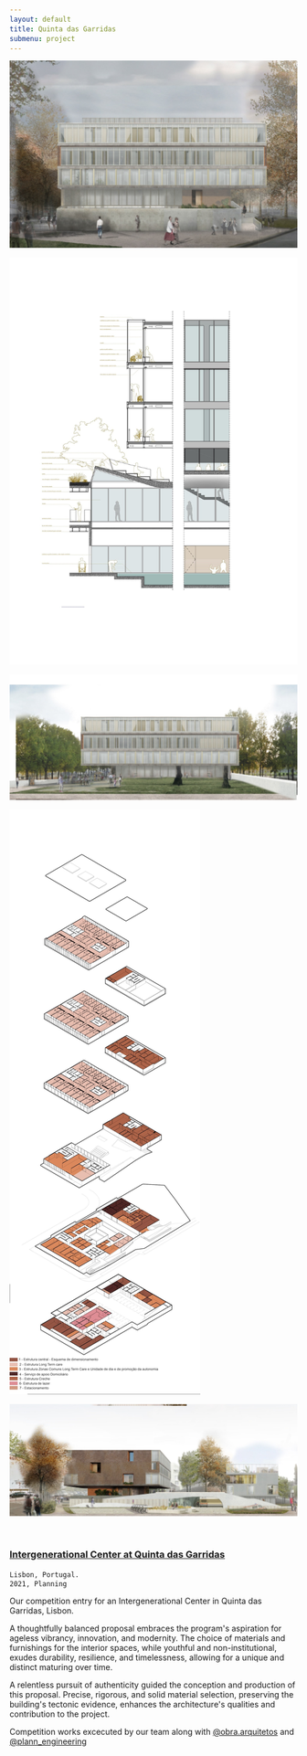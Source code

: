 ```yaml
---
layout: default
title: Quinta das Garridas
submenu: project
---
```


![Quinta das Garridas](/works/10_quinta-das-garridas/05-min.jpg)

![Quinta das Garridas](/works/10_quinta-das-garridas/04-min.jpeg)

![Quinta das Garridas](/works/10_quinta-das-garridas/06-min.jpg)

![Quinta das Garridas](/works/10_quinta-das-garridas/066-min.jpg)

![Quinta das Garridas](/works/10_quinta-das-garridas/07-min.jpg)

<!-- 
![Quinta das Garridas](/works/10_quinta-das-garridas/corte-min.jpeg)

![Quinta das Garridas](/works/10_quinta-das-garridas/garridas_1e-min.jpg)

![Quinta das Garridas](/works/10_quinta-das-garridas/garridas_3i-min.jpg)

![Quinta das Garridas](/works/10_quinta-das-garridas/garridas_4f-min.jpg)

![Quinta das Garridas](/works/10_quinta-das-garridas/MONTADO_01-min.jpg)
 -->
 
<br id="scr-to-here" />

### [Intergenerational Center at Quinta das Garridas](#navigation-content)

	Lisbon, Portugal.
	2021, Planning

Our competition entry for an Intergenerational Center in Quinta das Garridas, Lisbon.

A thoughtfully balanced proposal embraces the program's aspiration for ageless vibrancy, innovation, and modernity. The choice of materials and furnishings for the interior spaces, while youthful and non-institutional, exudes durability, resilience, and timelessness, allowing for a unique and distinct maturing over time.

A relentless pursuit of authenticity guided the conception and production of this proposal. Precise, rigorous, and solid material selection, preserving the building's tectonic evidence, enhances the architecture's qualities and contribution to the project.

Competition works excecuted by our team along with [@obra.arquitetos](https://www.instagram.com/obra.arquitetos) and [@plann_engineering](https://www.instagram.com/plann_engineering)
